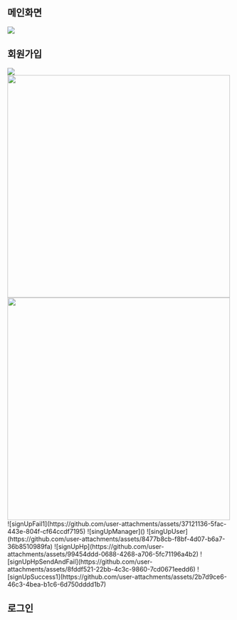 <h2>메인화면</h2>
<img src="https://github.com/user-attachments/assets/caf2de3a-8598-45c1-9313-d05dfb0234e8">
</br>
<h2>회원가입</h2>
<img src="https://github.com/user-attachments/assets/be70006d-36cb-4284-b9f4-a09c1a1da027">
<img src="https://github.com/user-attachments/assets/770cf402-a0f8-4842-ba0f-63dbe6a95a89" width="500" height="500">
<img src="https://github.com/user-attachments/assets/8477b8cb-f8bf-4d07-b6a7-36b8510989fa" width="500" height="500">
![signUpFail1](https://github.com/user-attachments/assets/37121136-5fac-443e-804f-cf64ccdf7195)
![singUpManager]()
![singUpUser](https://github.com/user-attachments/assets/8477b8cb-f8bf-4d07-b6a7-36b8510989fa)
![signUpHp](https://github.com/user-attachments/assets/99454ddd-0688-4268-a706-5fc71196a4b2)
![signUpHpSendAndFail](https://github.com/user-attachments/assets/8fddf521-22bb-4c3c-9860-7cd0671eedd6)
![signUpSuccess1](https://github.com/user-attachments/assets/2b7d9ce6-46c3-4bea-b1c6-6d750dddd1b7)
</br>
<h2>로그인</h2>

